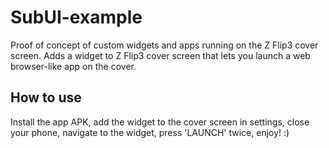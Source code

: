 # SubUI-example
Proof of concept of custom widgets and apps running on the Z Flip3 cover screen. Adds a widget to Z Flip3 cover screen that lets you launch a web browser-like app on the cover.

## How to use
Install the app APK, add the widget to the cover screen in settings, close your phone, navigate to the widget, press 'LAUNCH' twice, enjoy! :)
